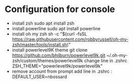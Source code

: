 # Configuration for console

- install zsh 
     sudo apt install zsh
- install powerline 
      sudo apt install powerline
- install oh my zsh
      sh -c "$(curl -fsSL https://raw.githubusercontent.com/robbyrussell/oh-my-zsh/master/tools/install.sh)"
- install powerlevel9K theme
     git clone https://github.com/bhilburn/powerlevel9k.git ~/.oh-my-zsh/custom/themes/powerlevel9k
   change line in .zshrc
	ZSH_THEME="powerlevel9k/powerlevel9k"
- remove account from prompt
    add line in .zshrc : 
         DEFAULT_USER=nbossard
